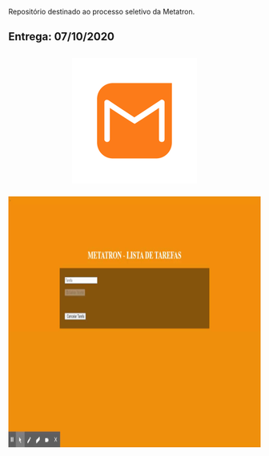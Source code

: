 Repositório destinado ao processo seletivo da Metatron.
<h2>Entrega: 07/10/2020<h2>

<p align="center">
<img src="img/metatron.png" width="250px">
</p>

<p align="center">
<img src="img/metatron.gif.gif" height="500px" width="700px">
</
